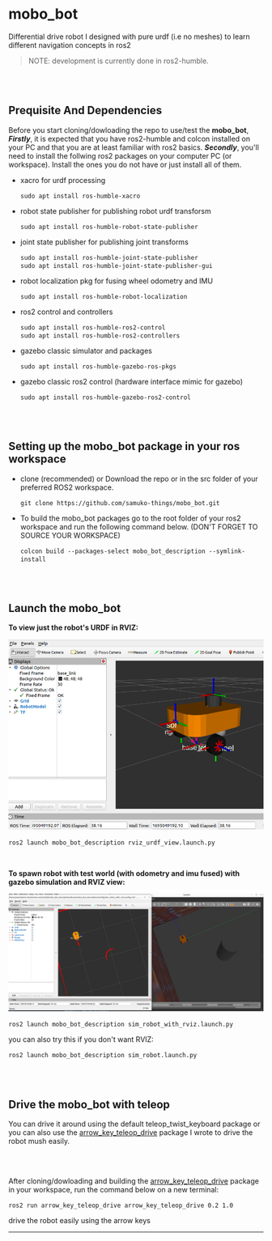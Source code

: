# mobo_bot 
Differential drive robot I designed with pure urdf (i.e no meshes) to learn different navigation concepts in ros2

> NOTE: development is currently done in ros2-humble.

<br/>
<br/>

## Prequisite And Dependencies
Before you start cloning/dowloading the repo to use/test the **mobo_bot**, ***Firstly***, it is expected that you have ros2-humble and colcon installed on your PC and that you are at least familiar with ros2 basics. ***Secondly***, you'll need to install the follwing ros2 packages on your computer PC (or workspace). Install the ones you do not have or just install all of them.


- xacro for urdf processing
  ```shell
  sudo apt install ros-humble-xacro
  ```
- robot state publisher for publishing robot urdf transforsm
  ```shell
  sudo apt install ros-humble-robot-state-publisher
  ```
- joint state publisher for publishing joint transforms
  ```shell
  sudo apt install ros-humble-joint-state-publisher
  sudo apt install ros-humble-joint-state-publisher-gui
  ```
- robot localization pkg for fusing wheel odometry and IMU
  ```shell
  sudo apt install ros-humble-robot-localization
  ```
- ros2 control and controllers
  ```shell
  sudo apt install ros-humble-ros2-control
  sudo apt install ros-humble-ros2-controllers
  ```
- gazebo classic simulator and packages
  ```shell
  sudo apt install ros-humble-gazebo-ros-pkgs
  ```
- gazebo classic ros2 control (hardware interface mimic for gazebo)
  ```shell
  sudo apt install ros-humble-gazebo-ros2-control
  ```

<br/>
<br/>

## Setting up the mobo_bot package in your ros workspace
- clone (recommended) or Download the repo or in the src folder of your preferred ROS2 workspace.

  ```shell
  git clone https://github.com/samuko-things/mobo_bot.git
  ```
- To build the mobo_bot packages go to the root folder of your ros2 workspace and run the following command below. (DON'T FORGET TO SOURCE YOUR WORKSPACE)

  ```shell
  colcon build --packages-select mobo_bot_description --symlink-install
  ```

<br/>
<br/>

## Launch the mobo_bot

**To view just the robot's URDF in RVIZ:**

![mobo_obot](./docs/mobo_bot_rviz_view.png)

  ```shell
  ros2 launch mobo_bot_description rviz_urdf_view.launch.py
  ```

<br/>

**To spawn robot with test world (with odometry and imu fused) with gazebo simulation and RVIZ view:**

![mobo_obot](./docs/mobo_bot_sim_rviz.png)

  ```shell
  ros2 launch mobo_bot_description sim_robot_with_rviz.launch.py
  ```

you can also try this if you don't want RVIZ:
  ```shell
  ros2 launch mobo_bot_description sim_robot.launch.py
  ```

<br/>
<br/>

## Drive the mobo_bot with teleop

You can drive it around using the default teleop_twist_keyboard package or you can
also use the [arrow_key_teleop_drive](https://github.com/samuko-things/pynput_teleop_twist_keyboard/tree/humble_dev) package I wrote to drive the robot mush easily.

<br/>
<br/>

After cloning/dowloading and building the [arrow_key_teleop_drive](https://github.com/samuko-things/pynput_teleop_twist_keyboard/tree/humble_dev) package in your workspace, run the command below on a new terminal:

  ```shell
  ros2 run arrow_key_teleop_drive arrow_key_teleop_drive 0.2 1.0
  ```
drive the robot easily using the arrow keys

---